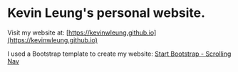 # Kevin Leung's personal website.
Visit my website at: [https://kevinwleung.github.io](https://kevinwleung.github.io)

I used a Bootstrap template to create my website: [Start Bootstrap - Scrolling Nav](https://startbootstrap.com/template-overviews/scrolling-nav/) 


